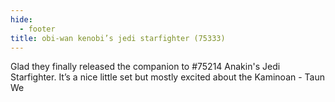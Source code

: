 ```yaml
---
hide:
  - footer
title: obi-wan kenobi’s jedi starfighter (75333)
---
```


Glad they finally released the companion to  #75214 Anakin's Jedi Starfighter. It’s a nice little set but mostly excited about the Kaminoan - Taun We
